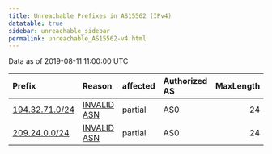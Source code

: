 ```yaml
---
title: Unreachable Prefixes in AS15562 (IPv4)
datatable: true
sidebar: unreachable_sidebar
permalink: unreachable_AS15562-v4.html
---
```


Data as of 2019-08-11 11:00:00 UTC


<div class="datatable-begin"></div>

| Prefix                                                 | Reason                                                                                                | affected   | Authorized AS   |   MaxLength | Anchor                                         |   unreachable /24s |
|:-------------------------------------------------------|:------------------------------------------------------------------------------------------------------|:-----------|:----------------|------------:|:-----------------------------------------------|-------------------:|
| [194.32.71.0/24](https://stat.ripe.net/194.32.71.0/24) | [INVALID ASN](https://rpki-validator.ripe.net/announcement-preview?asn=AS15562&prefix=194.32.71.0/24) | partial    | AS0             |          24 | [RIPE](unreachable_RIPE_NCC_RPKI_Root-v4.html) |                  1 |
| [209.24.0.0/24](https://stat.ripe.net/209.24.0.0/24)   | [INVALID ASN](https://rpki-validator.ripe.net/announcement-preview?asn=AS15562&prefix=209.24.0.0/24)  | partial    | AS0             |          24 | [ARIN](unreachable_ARIN-v4.html)               |                  1 |

<div class="datatable-end"></div>